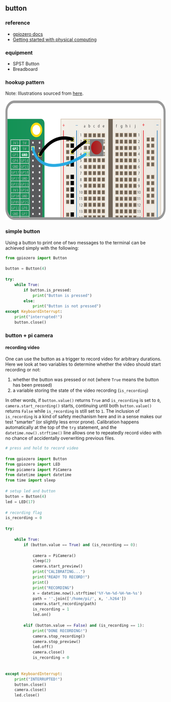 ## button

### reference
* [gpiozero docs](https://gpiozero.readthedocs.io/en/stable/)
* [Getting started with physical computing](https://www.raspberrypi.org/learning/physical-computing-with-python/worksheet/)


### equipment
* SPST Button
* Breadboard


### hookup pattern

Note: Illustrations sourced from [here](https://www.raspberrypi.org/learning/physical-computing-with-python/worksheet/).

<img src="/media/button.png" width="630" height="375">


### simple button

Using a button to print one of two messages to the terminal can be achieved simply with the following:

```python
from gpiozero import Button

button = Button(4)

try:
    while True:
        if button.is_pressed:
            print("Button is pressed")
        else:
            print("Button is not pressed")
except KeyboardInterrupt:
    print("interrupted!")
    button.close()

```


### button + pi camera

#### recording video

One can use the button as a trigger to record video for arbitrary durations. Here we look at two variables to determine whether the video should start recording or not:

1. whether the button was pressed or not (where `True` means the button has been pressed)
2. a variable storing the state of the video recording (`is_recording`)

In other words, if `button.value()` returns `True` and `is_recording` is set to `0`, `camera.start_recording()` starts, continuing until both `button.value()` returns `False` while `is_recording` is still set to `1`. The inclusion of `is_recording` is a kind of safety mechanism here and in a sense makes our test "smarter" (or slightly less error prone). Calibration happens automatically at the top of the `try` statement, and the `datetime.now().strftime()` line allows one to repeatedly record video with no chance of accidentally overwriting previous files.


```python
# press and hold to record video

from gpiozero import Button
from gpiozero import LED
from picamera import PiCamera
from datetime import datetime
from time import sleep

# setup led and button
button = Button(4)
led = LED(17)

# recording flag
is_recording = 0

try:

    while True:
        if (button.value == True) and (is_recording == 0):

            camera = PiCamera()
            sleep(2)
            camera.start_preview()
            print("CALIBRATING...")
            print("READY TO RECORD!")
            print()
            print("RECORDING")
            x = datetime.now().strftime('%Y-%m-%d-%H-%m-%s')
            path = ''.join(['/home/pi/', x, '.h264'])
            camera.start_recording(path)
            is_recording = 1
            led.on()

        elif (button.value == False) and (is_recording == 1):
            print("DONE RECORDING!")
            camera.stop_recording()
            camera.stop_preview()
            led.off()
            camera.close()
            is_recording = 0


except KeyboardInterrupt:
    print("INTERRUPTED!")
    button.close()
    camera.close()
    led.close()

```
